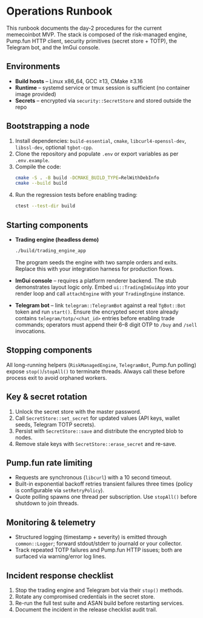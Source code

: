 # Operations Runbook

This runbook documents the day-2 procedures for the current memecoinbot MVP.
The stack is composed of the risk-managed engine, Pump.fun HTTP client, security
primitives (secret store + TOTP), the Telegram bot, and the ImGui console.

## Environments

* **Build hosts** – Linux x86_64, GCC ≥13, CMake ≥3.16
* **Runtime** – systemd service or tmux session is sufficient (no container
  image provided)
* **Secrets** – encrypted via `security::SecretStore` and stored outside the
  repo

## Bootstrapping a node

1. Install dependencies: `build-essential`, `cmake`, `libcurl4-openssl-dev`,
   `libssl-dev`, optional `tgbot-cpp`.
2. Clone the repository and populate `.env` or export variables as per
   `.env.example`.
3. Compile the code:
   ```bash
   cmake -S . -B build -DCMAKE_BUILD_TYPE=RelWithDebInfo
   cmake --build build
   ```
4. Run the regression tests before enabling trading:
   ```bash
   ctest --test-dir build
   ```

## Starting components

* **Trading engine (headless demo)**
  ```bash
  ./build/trading_engine_app
  ```
  The program seeds the engine with two sample orders and exits. Replace this
  with your integration harness for production flows.

* **ImGui console** – requires a platform renderer backend. The stub demonstrates
  layout logic only. Embed `ui::TradingImGuiApp` into your render loop and call
  `attachEngine` with your `TradingEngine` instance.

* **Telegram bot** – link `telegram::TelegramBot` against a real `TgBot::Bot`
  token and run `start()`. Ensure the encrypted secret store already contains
  `telegram/totp/<chat_id>` entries before enabling trade commands; operators
  must append their 6–8 digit OTP to `/buy` and `/sell` invocations.

## Stopping components

All long-running helpers (`RiskManagedEngine`, `TelegramBot`, Pump.fun polling)
expose `stop()`/`stopAll()` to terminate threads. Always call these before
process exit to avoid orphaned workers.

## Key & secret rotation

1. Unlock the secret store with the master password.
2. Call `SecretStore::set_secret` for updated values (API keys, wallet seeds,
   Telegram TOTP secrets).
3. Persist with `SecretStore::save` and distribute the encrypted blob to nodes.
4. Remove stale keys with `SecretStore::erase_secret` and re-save.

## Pump.fun rate limiting

* Requests are synchronous (`libcurl`) with a 10 second timeout.
* Built-in exponential backoff retries transient failures three times (policy
  is configurable via `setRetryPolicy`).
* Quote polling spawns one thread per subscription. Use `stopAll()` before
  shutdown to join threads.

## Monitoring & telemetry

* Structured logging (timestamp + severity) is emitted through
  `common::Logger`; forward stdout/stderr to journald or your collector.
* Track repeated TOTP failures and Pump.fun HTTP issues; both are surfaced via
  warning/error log lines.

## Incident response checklist

1. Stop the trading engine and Telegram bot via their `stop()` methods.
2. Rotate any compromised credentials in the secret store.
3. Re-run the full test suite and ASAN build before restarting services.
4. Document the incident in the release checklist audit trail.
